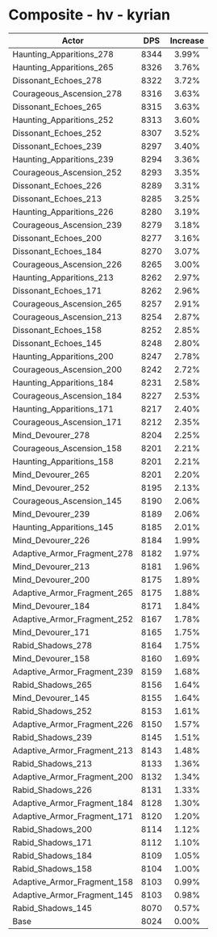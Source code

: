 # Composite - hv - kyrian
| Actor | DPS | Increase |
|---|:---:|:---:|
|Haunting_Apparitions_278|8344|3.99%|
|Haunting_Apparitions_265|8326|3.76%|
|Dissonant_Echoes_278|8322|3.72%|
|Courageous_Ascension_278|8316|3.63%|
|Dissonant_Echoes_265|8315|3.63%|
|Haunting_Apparitions_252|8313|3.60%|
|Dissonant_Echoes_252|8307|3.52%|
|Dissonant_Echoes_239|8297|3.40%|
|Haunting_Apparitions_239|8294|3.36%|
|Courageous_Ascension_252|8293|3.35%|
|Dissonant_Echoes_226|8289|3.31%|
|Dissonant_Echoes_213|8285|3.25%|
|Haunting_Apparitions_226|8280|3.19%|
|Courageous_Ascension_239|8279|3.18%|
|Dissonant_Echoes_200|8277|3.16%|
|Dissonant_Echoes_184|8270|3.07%|
|Courageous_Ascension_226|8265|3.00%|
|Haunting_Apparitions_213|8262|2.97%|
|Dissonant_Echoes_171|8262|2.96%|
|Courageous_Ascension_265|8257|2.91%|
|Courageous_Ascension_213|8254|2.87%|
|Dissonant_Echoes_158|8252|2.85%|
|Dissonant_Echoes_145|8248|2.80%|
|Haunting_Apparitions_200|8247|2.78%|
|Courageous_Ascension_200|8242|2.72%|
|Haunting_Apparitions_184|8231|2.58%|
|Courageous_Ascension_184|8227|2.53%|
|Haunting_Apparitions_171|8217|2.40%|
|Courageous_Ascension_171|8212|2.35%|
|Mind_Devourer_278|8204|2.25%|
|Courageous_Ascension_158|8201|2.21%|
|Haunting_Apparitions_158|8201|2.21%|
|Mind_Devourer_265|8201|2.20%|
|Mind_Devourer_252|8195|2.13%|
|Courageous_Ascension_145|8190|2.06%|
|Mind_Devourer_239|8189|2.06%|
|Haunting_Apparitions_145|8185|2.01%|
|Mind_Devourer_226|8184|1.99%|
|Adaptive_Armor_Fragment_278|8182|1.97%|
|Mind_Devourer_213|8181|1.96%|
|Mind_Devourer_200|8175|1.89%|
|Adaptive_Armor_Fragment_265|8175|1.88%|
|Mind_Devourer_184|8171|1.84%|
|Adaptive_Armor_Fragment_252|8167|1.78%|
|Mind_Devourer_171|8165|1.75%|
|Rabid_Shadows_278|8164|1.75%|
|Mind_Devourer_158|8160|1.69%|
|Adaptive_Armor_Fragment_239|8159|1.68%|
|Rabid_Shadows_265|8156|1.64%|
|Mind_Devourer_145|8155|1.64%|
|Rabid_Shadows_252|8153|1.61%|
|Adaptive_Armor_Fragment_226|8150|1.57%|
|Rabid_Shadows_239|8145|1.51%|
|Adaptive_Armor_Fragment_213|8143|1.48%|
|Rabid_Shadows_213|8133|1.36%|
|Adaptive_Armor_Fragment_200|8132|1.34%|
|Rabid_Shadows_226|8131|1.33%|
|Adaptive_Armor_Fragment_184|8128|1.30%|
|Adaptive_Armor_Fragment_171|8120|1.20%|
|Rabid_Shadows_200|8114|1.12%|
|Rabid_Shadows_171|8112|1.10%|
|Rabid_Shadows_184|8109|1.05%|
|Rabid_Shadows_158|8104|1.00%|
|Adaptive_Armor_Fragment_158|8103|0.99%|
|Adaptive_Armor_Fragment_145|8103|0.98%|
|Rabid_Shadows_145|8070|0.57%|
|Base|8024|0.00%|
